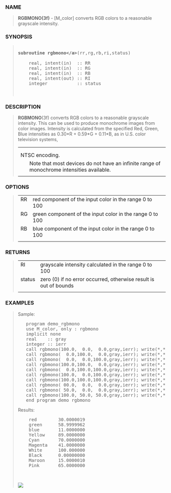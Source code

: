<?
<body>
  <a name="top" id="top"></a>

  <div id="Container">
    <div id="Content">
      <div class="c31">
      </div><a name="0"></a>

      <h3><a name="0">NAME</a></h3>

      <blockquote>
        <b>RGBMONO(3f)</b> - [M_color] converts RGB colors to a reasonable grayscale intensity. 
      </blockquote><a name="contents" id="contents"></a>


      <h3><a name="6">SYNOPSIS</a></h3>

      <blockquote>
        <pre>
<br /><b>subroutine</b> <b>rgbmono&lt;/a&gt;</b>(rr,rg,rb,ri,status)
<br />    real, intent(in)  :: RR
    real, intent(in)  :: RG
    real, intent(in)  :: RB
    real, intent(out) :: RI
    integer           :: status
<br />
</pre>
      </blockquote><a name="2"></a>

      <h3><a name="2">DESCRIPTION</a></h3>

      <blockquote>
        <p><b>RGBMONO</b>(3f) converts RGB colors to a reasonable grayscale intensity. This can be used to produce monochrome images from color images.
        Intensity is calculated from the specified Red, Green, Blue intensities as 0.30*R + 0.59*G + 0.11*B, as in U.S. color television systems,</p>

        <table cellpadding="3">
          <!-- tsb: <B>RGBMONO</B>(3f) converts RGB colors to a reasonable grayscale intensity.
 -->

          <tr>
            <td></td>
          </tr>

          <tr>
            <td></td>
          </tr>

          <tr valign="top">
            <td class="c32" colspan="2">NTSC encoding.</td>
          </tr>

          <tr valign="top">
            <td width="6%"></td>

            <td>Note that most devices do not have an infinite range of monochrome intensities available.</td>
          </tr>

          <tr>
            <td></td>
          </tr>
        </table>
      </blockquote><a name="3"></a>

      <h3><a name="3">OPTIONS</a></h3>

      <blockquote>
        <table cellpadding="3">
          <tr valign="top">
            <td class="c32" width="6%" nowrap="nowrap">RR</td>

            <td valign="bottom">red component of the input color in the range 0 to 100</td>
          </tr>

          <tr valign="top">
            <td class="c32" width="6%" nowrap="nowrap">RG</td>

            <td valign="bottom">green component of the input color in the range 0 to 100</td>
          </tr>

          <tr valign="top">
            <td class="c32" width="6%" nowrap="nowrap">RB</td>

            <td valign="bottom">blue component of the input color in the range 0 to 100</td>
          </tr>

          <tr>
            <td></td>
          </tr>
        </table>
      </blockquote><a name="4"></a>

      <h3><a name="4">RETURNS</a></h3>

      <blockquote>
        <table cellpadding="3">
          <tr valign="top">
            <td class="c32" width="6%" nowrap="nowrap">RI</td>

            <td valign="bottom">grayscale intensity calculated in the range 0 to 100</td>
          </tr>

          <tr valign="top">
            <td class="c32" width="6%" nowrap="nowrap">status</td>

            <td valign="bottom">zero (0) if no error occurred, otherwise result is out of bounds</td>
          </tr>

          <tr>
            <td></td>
          </tr>
        </table>
      </blockquote><a name="5"></a>

      <h3><a name="5">EXAMPLES</a></h3>

      <blockquote>
        Sample:
        <pre>
   program demo_rgbmono
   use M_color, only : rgbmono
   implicit none
   real    :: gray
   integer :: ierr
   call rgbmono(100.0,  0.0,  0.0,gray,ierr); write(*,*)'red     ',gray
   call rgbmono(  0.0,100.0,  0.0,gray,ierr); write(*,*)'green   ',gray
   call rgbmono(  0.0,  0.0,100.0,gray,ierr); write(*,*)'blue    ',gray
   call rgbmono(100.0,100.0,  0.0,gray,ierr); write(*,*)'Yellow  ',gray
   call rgbmono(  0.0,100.0,100.0,gray,ierr); write(*,*)'Cyan    ',gray
   call rgbmono(100.0,  0.0,100.0,gray,ierr); write(*,*)'Magenta ',gray
   call rgbmono(100.0,100.0,100.0,gray,ierr); write(*,*)'White   ',gray
   call rgbmono( 00.0,  0.0,  0.0,gray,ierr); write(*,*)'Black   ',gray
   call rgbmono( 50.0,  0.0,  0.0,gray,ierr); write(*,*)'Maroon  ',gray
   call rgbmono(100.0, 50.0, 50.0,gray,ierr); write(*,*)'Pink    ',gray
   end program demo_rgbmono
</pre>Results:
        <pre>
    red        30.0000019
    green      58.9999962
    blue       11.0000000
    Yellow     89.0000000
    Cyan       70.0000000
    Magenta    41.0000000
    White      100.000000
    Black      0.00000000
    Maroon     15.0000010
    Pink       65.0000000
<br />
</pre>
      <div class="c31"><img src="../docs/images/rgbmono.3.gif" /></div>
    </div>
  </div>
</body>
